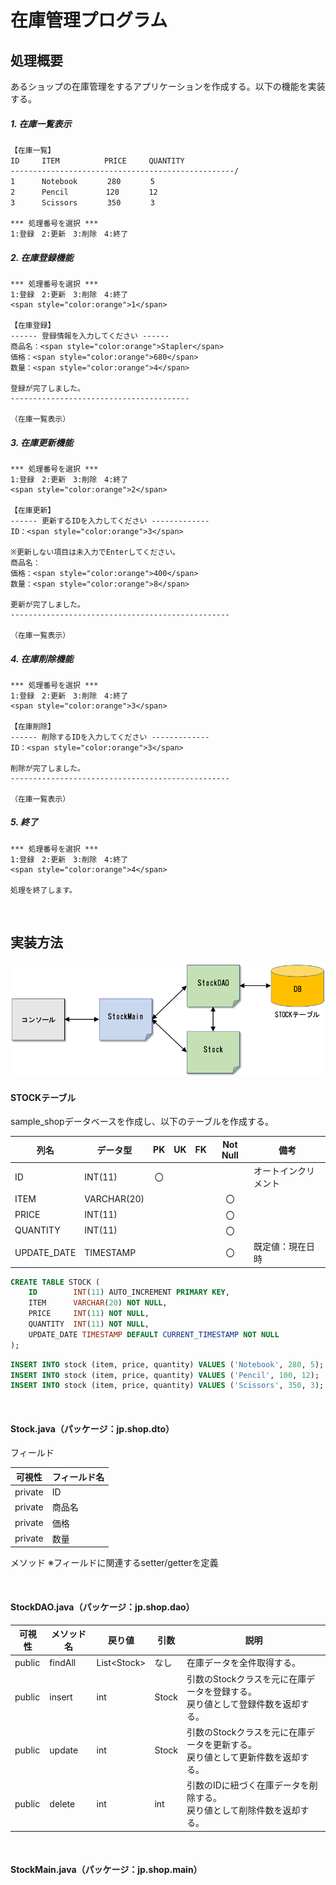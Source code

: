 # 在庫管理プログラム

## 処理概要
あるショップの在庫管理をするアプリケーションを作成する。以下の機能を実装する。

##### 1. 在庫一覧表示
```
【在庫一覧】
ID　　　ITEM　　　　　　PRICE　　　QUANTITY
--------------------------------------------------/
1　　　 Notebook　　　　280　　　　5
2　　　 Pencil　　　　　120　　　　12
3　　　 Scissors　　　　350　　　　3

*** 処理番号を選択 ***
1:登録　2:更新　3:削除　4:終了
```

##### 2. 在庫登録機能

```
*** 処理番号を選択 ***
1:登録　2:更新　3:削除　4:終了
<span style="color:orange">1</span>

【在庫登録】
------ 登録情報を入力してください ------
商品名：<span style="color:orange">Stapler</span>
価格：<span style="color:orange">680</span>
数量：<span style="color:orange">4</span>

登録が完了しました。
----------------------------------------

（在庫一覧表示）
```

##### 3. 在庫更新機能

```
*** 処理番号を選択 ***
1:登録　2:更新　3:削除　4:終了
<span style="color:orange">2</span>

【在庫更新】
------ 更新するIDを入力してください -------------
ID：<span style="color:orange">3</span>

※更新しない項目は未入力でEnterしてください。
商品名：
価格：<span style="color:orange">400</span>
数量：<span style="color:orange">8</span>

更新が完了しました。
-------------------------------------------------

（在庫一覧表示）
```

##### 4. 在庫削除機能

```
*** 処理番号を選択 ***
1:登録　2:更新　3:削除　4:終了
<span style="color:orange">3</span>

【在庫削除】
------ 削除するIDを入力してください -------------
ID：<span style="color:orange">3</span>

削除が完了しました。
-------------------------------------------------

（在庫一覧表示）
```

##### 5. 終了

```
*** 処理番号を選択 ***
1:登録　2:更新　3:削除　4:終了
<span style="color:orange">4</span>

処理を終了します。
```

<br>

## 実装方法


<img src="img/map.png" alt="map" width="650">


#### STOCKテーブル

sample_shopデータベースを作成し、以下のテーブルを作成する。

| 列名 | データ型 | PK | UK | FK | Not Null | 備考 |
|------|---------|:--:|:--:|:--:|:--------:|------|
| ID | INT(11) | 〇 |  |  |  | オートインクリメント |
| ITEM | VARCHAR(20) |  |  |  | 〇 |  |
| PRICE | INT(11) |  |  |  | 〇 |  |
| QUANTITY | INT(11) |  |  |  | 〇 |  |
| UPDATE_DATE | TIMESTAMP |  |  |  | 〇 | 既定値：現在日時 |

```sql
CREATE TABLE STOCK (
    ID        INT(11) AUTO_INCREMENT PRIMARY KEY,
    ITEM      VARCHAR(20) NOT NULL,
    PRICE     INT(11) NOT NULL,
    QUANTITY  INT(11) NOT NULL,
    UPDATE_DATE TIMESTAMP DEFAULT CURRENT_TIMESTAMP NOT NULL
);
```
```sql
INSERT INTO stock (item, price, quantity) VALUES ('Notebook', 280, 5);
INSERT INTO stock (item, price, quantity) VALUES ('Pencil', 100, 12);
INSERT INTO stock (item, price, quantity) VALUES ('Scissors', 350, 3);
```

<br>

#### Stock.java（パッケージ：jp.shop.dto）

フィールド

| 可視性 | フィールド名 |
|:-----:|-------------|
| private | ID |
| private | 商品名 |
| private | 価格 |
| private | 数量 |

メソッド
※フィールドに関連するsetter/getterを定義

<br>

#### StockDAO.java（パッケージ：jp.shop.dao）

| 可視性 | メソッド名 | 戻り値 | 引数 | 説明 |
|-------|------------|-------|------|---------|
| public | findAll  | List\<Stock>    | なし | 在庫データを全件取得する。 |
| public | insert   | int | Stock | 引数のStockクラスを元に在庫データを登録する。<br>戻り値として登録件数を返却する。 |
| public | update   | int | Stock | 引数のStockクラスを元に在庫データを更新する。<br>戻り値として更新件数を返却する。 |
| public | delete   | int | int | 引数のIDに紐づく在庫データを削除する。<br>戻り値として削除件数を返却する。 |

<br>

#### StockMain.java（パッケージ：jp.shop.main）

